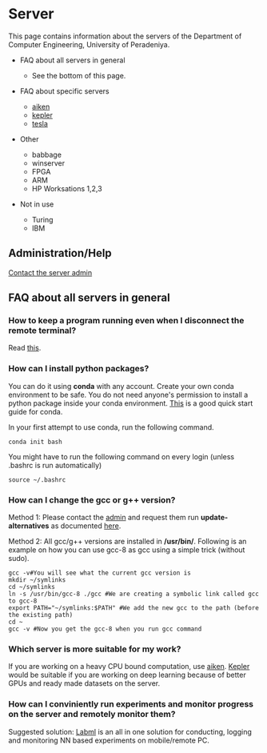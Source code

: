 # Server

This page contains information about the servers of the Department of Computer Engineering, University of Peradeniya.


* FAQ about all servers in general
	* See the bottom of this page.

* FAQ about specific servers
	* [aiken](./aiken/)
	* [kepler](./kepler/)
	* [tesla](./tesla/)

* Other
	* babbage
	* winserver
	* FPGA
	* ARM
	* HP Worksations 1,2,3


* Not in use 
	* Turing
	* IBM


## Administration/Help

[Contact the server admin](./admin/)

## FAQ about all servers in general

### How to keep a program running even when I disconnect the remote terminal?
Read [this](https://www.maketecheasier.com/nohup-and-uses/).

### How can I install python packages?

You can do it using **conda** with any account. Create your own conda environment to be safe. You do not need anyone's permission to install a python package inside your conda environment. [This](https://docs.conda.io/projects/conda/en/4.6.0/_downloads/52a95608c49671267e40c689e0bc00ca/conda-cheatsheet.pdf) is a good quick start guide for conda.
<!-- 2. **docker** with docker enabled accounts. -->

In your first attempt to use conda, run the following command.

```
conda init bash
```
You might have to run the following command on every login (unless .bashrc is run automatically)
```
source ~/.bashrc
```

### How can I change the gcc or g++ version?

Method 1: Please contact the [admin](https://cepdnaclk.github.io/sites/servers/admin/) and request them run **update-alternatives** as documented [here](https://github.com/cepdnaclk/server-documentation-public).

Method 2: All gcc/g++ versions are installed in **/usr/bin/**.
Following is an example on how you can use gcc-8 as gcc using a simple trick (without sudo).
```
gcc -v#You will see what the current gcc version is
mkdir ~/symlinks
cd ~/symlinks
ln -s /usr/bin/gcc-8 ./gcc #We are creating a symbolic link called gcc to gcc-8
export PATH="~/symlinks:$PATH" #We add the new gcc to the path (before the existing path)
cd ~
gcc -v #Now you get the gcc-8 when you run gcc command 
```


### Which server is more suitable for my work?

If you are working on a heavy CPU bound computation, use [aiken](./aiken/). [Kepler](./kepler/) would be suitable if you are working on deep learning because of better GPUs and ready made datasets on the server.

### How can I conviniently run experiments and monitor progress on the server and remotely monitor them?

Suggested solution: [Labml](https://github.com/lab-ml/labml) is an all in one solution for conducting, logging and monitoring NN based experiments on mobile/remote PC.